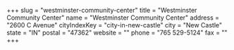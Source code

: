 +++
slug = "westminster-community-center"
title = "Westminster Community Center"
name = "Westminster Community Center"
address = "2600 C Avenue"
cityIndexKey = "city-in-new-castle"
city = "New Castle"
state = "IN"
postal = "47362"
website = ""
phone = "765 529-5124"
fax = ""
+++
